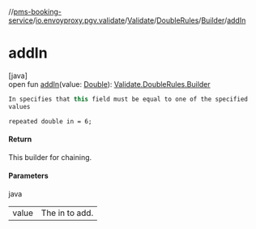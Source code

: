 //[pms-booking-service](../../../../../index.md)/[io.envoyproxy.pgv.validate](../../../index.md)/[Validate](../../index.md)/[DoubleRules](../index.md)/[Builder](index.md)/[addIn](add-in.md)

# addIn

[java]\
open fun [addIn](add-in.md)(value: [Double](https://kotlinlang.org/api/core/kotlin-stdlib/kotlin/-double/index.html)): [Validate.DoubleRules.Builder](index.md)

```kotlin
In specifies that this field must be equal to one of the specified
values

```
`repeated double in = 6;`

#### Return

This builder for chaining.

#### Parameters

java

| | |
|---|---|
| value | The in to add. |
